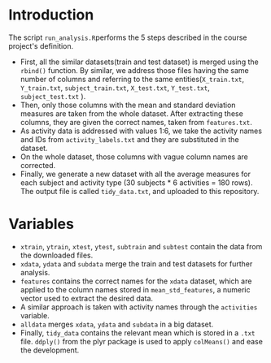 # Introduction

The script `run_analysis.R`performs the 5 steps described in the course project's definition.

* First, all the similar datasets(train and test dataset) is merged using the `rbind()` function. By similar, we address those files having the same number of columns and referring to the same entities(`X_train.txt`, `Y_train.txt`, `subject_train.txt`, `X_test.txt`, `Y_test.txt`, `subject_test.txt` ).
* Then, only those columns with the mean and standard deviation measures are taken from the whole dataset. After extracting these columns, they are given the correct names, taken from `features.txt`.
* As activity data is addressed with values 1:6, we take the activity names and IDs from `activity_labels.txt` and they are substituted in the dataset.
* On the whole dataset, those columns with vague column names are corrected.
* Finally, we generate a new dataset with all the average measures for each subject and activity type (30 subjects * 6 activities = 180 rows). The output file is called `tidy_data.txt`, and uploaded to this repository.

# Variables

* `xtrain`, `ytrain`, `xtest`, `ytest`, `subtrain` and `subtest` contain the data from the downloaded files.
* `xdata`, `ydata` and `subdata` merge the train and test datasets for  further analysis.
* `features` contains the correct names for the `xdata` dataset, which are applied to the column names stored in `mean_std_features`, a numeric vector used to extract the desired data.
* A similar approach is taken with activity names through the `activities` variable.
* `alldata` merges `xdata`, `ydata` and `subdata` in a big dataset.
* Finally, `tidy_data` contains the relevant mean which is stored in a `.txt` file. `ddply()` from the plyr package is used to apply `colMeans()` and ease the development.

